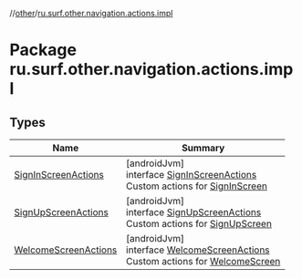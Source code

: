 //[other](../../index.md)/[ru.surf.other.navigation.actions.impl](index.md)

# Package ru.surf.other.navigation.actions.impl

## Types

| Name | Summary |
|---|---|
| [SignInScreenActions](-sign-in-screen-actions/index.md) | [androidJvm]<br>interface [SignInScreenActions](-sign-in-screen-actions/index.md)<br>Custom actions for [SignInScreen](../ru.surf.other.ui.screens.signIn/-sign-in-screen.md) |
| [SignUpScreenActions](-sign-up-screen-actions/index.md) | [androidJvm]<br>interface [SignUpScreenActions](-sign-up-screen-actions/index.md)<br>Custom actions for [SignUpScreen](../ru.surf.other.ui.screens.signUp/-sign-up-screen.md) |
| [WelcomeScreenActions](-welcome-screen-actions/index.md) | [androidJvm]<br>interface [WelcomeScreenActions](-welcome-screen-actions/index.md)<br>Custom actions for [WelcomeScreen](../ru.surf.other.ui.screens.welcome/-welcome-screen.md) |
